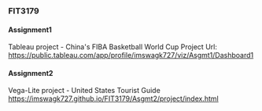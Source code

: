 ### FIT3179


#### Assignment1
Tableau project - China's FIBA Basketball World Cup
Project Url: https://public.tableau.com/app/profile/imswagk727/viz/Asgmt1/Dashboard1

#### Assignment2
Vega-Lite project - United States Tourist Guide 
https://imswagk727.github.io/FIT3179/Asgmt2/project/index.html

